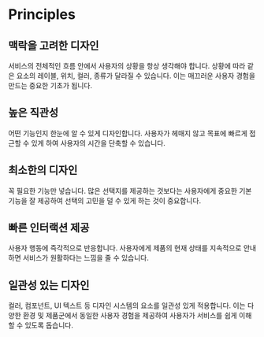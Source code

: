 # Principles

## 맥락을 고려한 디자인

서비스의 전체적인 흐름 안에서 사용자의 상황을 항상 생각해야 합니다. 상황에 따라 같은 요소의 레이블, 위치, 컬러, 종류가 달라질 수 있습니다. 이는 매끄러운 사용자 경험을 만드는 중요한 기초가 됩니다.

## 높은 직관성

어떤 기능인지 한눈에 알 수 있게 디자인합니다. 사용자가 헤매지 않고 목표에 빠르게 접근할 수 있게 하여 사용자의 시간을 단축할 수 있습니다.

## 최소한의 디자인

꼭 필요한 기능만 넣습니다. 많은 선택지를 제공하는 것보다는 사용자에게 중요한 기본 기능을 잘 제공하여 선택의 고민을 덜 수 있게 하는 것이 중요합니다.

## 빠른 인터랙션 제공

사용자 행동에 즉각적으로 반응합니다. 사용자에게 제품의 현재 상태를 지속적으로 안내하면 서비스가 원활하다는 느낌을 줄 수 있습니다.

## 일관성 있는 디자인

컬러, 컴포넌트, UI 텍스트 등 디자인 시스템의 요소를 일관성 있게 적용합니다. 이는 다양한 환경 및 제품군에서 동일한 사용자 경험을 제공하여 사용자가 서비스를 쉽게 이해할 수 있도록 돕습니다.